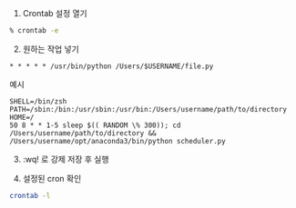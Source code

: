 1. Crontab 설정 열기
```zsh
% crontab -e
```

2. 원하는 작업 넣기
```vi
* * * * * /usr/bin/python /Users/$USERNAME/file.py
```

예시
```
SHELL=/bin/zsh
PATH=/sbin:/bin:/usr/sbin:/usr/bin:/Users/username/path/to/directory
HOME=/
50 8 * * 1-5 sleep $(( RANDOM \% 300)); cd /Users/username/path/to/directory && /Users/username/opt/anaconda3/bin/python scheduler.py
```



3. :wq! 로 강제 저장 후 실행

4. 설정된 cron 확인
```zsh
crontab -l
```
